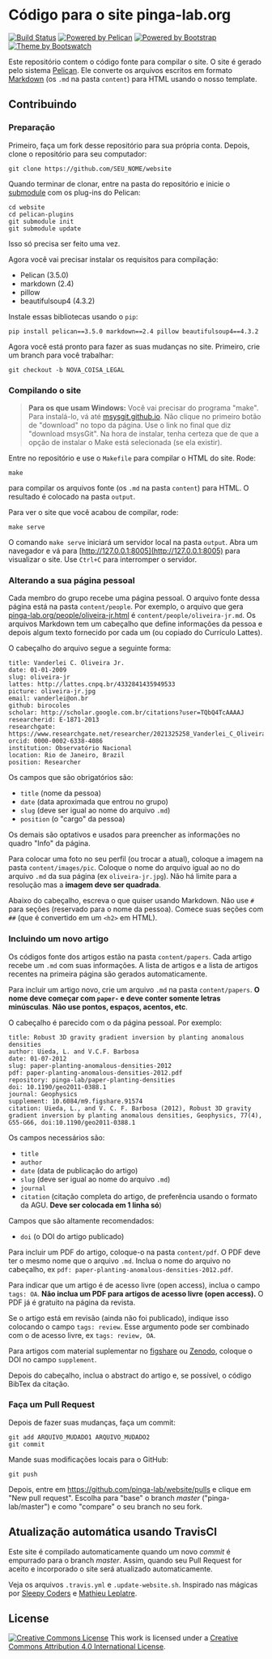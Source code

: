 # Código para o site pinga-lab.org

[![Build Status](https://img.shields.io/travis/pinga-lab/website/master.svg?style=flat-square)](https://travis-ci.org/pinga-lab/website)
[![Powered by Pelican](https://img.shields.io/badge/powered_by-pelican-blue.svg?style=flat-square)](http://getpelican.com/)
[![Powered by Bootstrap](https://img.shields.io/badge/powered_by-bootstrap-blue.svg?style=flat-square)](http://getbootstrap.com/)
[![Theme by Bootswatch](https://img.shields.io/badge/theme_by-bootswatch-blue.svg?style=flat-square)](http://bootswatch.com/)

Este repositório contem o código fonte para compilar o site.
O site é gerado pelo sistema [Pelican](http://docs.getpelican.com/).
Ele converte os arquivos escritos em formato
[Markdown](https://guides.github.com/features/mastering-markdown/)
(os `.md` na pasta `content`)
para HTML usando o nosso template.

## Contribuindo

### Preparação

Primeiro, faça um fork desse repositório para sua própria conta.
Depois, clone o repositório para seu computador:

    git clone https://github.com/SEU_NOME/website

Quando terminar de clonar, entre na pasta do repositório e inicie o
[submodule](http://git-scm.com/docs/git-submodule) com os plug-ins do Pelican:

    cd website
    cd pelican-plugins
    git submodule init
    git submodule update

Isso só precisa ser feito uma vez.

Agora você vai precisar instalar os requisitos para compilação:

* Pelican (3.5.0)
* markdown (2.4)
* pillow
* beautifulsoup4 (4.3.2)

Instale essas bibliotecas usando o `pip`:

    pip install pelican==3.5.0 markdown==2.4 pillow beautifulsoup4==4.3.2

Agora você está pronto para fazer as suas mudanças no site.
Primeiro, crie um branch para você trabalhar:

    git checkout -b NOVA_COISA_LEGAL

### Compilando o site

> **Para os que usam Windows:** Você vai precisar do programa "make". Para
> instalá-lo, vá até [msysgit.github.io](http://msysgit.github.io/). Não clique
> no primeiro botão de "download" no topo da página. Use o link no final que
> diz "download msysGit". Na hora de instalar, tenha certeza que de que a opção
> de instalar o Make está selecionada (se ela existir).

Entre no repositório e use o `Makefile` para compilar o HTML do site.
Rode:

    make

para compilar os arquivos fonte (os `.md` na pasta `content`) para HTML. O
resultado é colocado na pasta `output`.

Para ver o site que você acabou de compilar, rode:

    make serve

O comando `make serve` iniciará um servidor local na pasta `output`.
Abra um navegador e vá para [http://127.0.0.1:8005](http://127.0.0.1:8005)
para visualizar o site.
Use `Ctrl+C` para interromper o servidor.

### Alterando a sua página pessoal

Cada membro do grupo recebe uma página pessoal. O arquivo fonte dessa página
está na pasta `content/people`. Por exemplo, o arquivo que gera
[pinga-lab.org/people/oliveira-jr.html](http://www.pinga-lab.org/people/oliveira-jr.html)
é `content/people/oliveira-jr.md`. Os arquivos Markdown tem um cabeçalho que
define informações da pessoa e depois algum texto fornecido por cada um (ou
copiado do Currículo Lattes).

O cabeçalho do arquivo segue a seguinte forma:

    title: Vanderlei C. Oliveira Jr.
    date: 01-01-2009
    slug: oliveira-jr
    lattes: http://lattes.cnpq.br/4332841435949533
    picture: oliveira-jr.jpg
    email: vanderlei@on.br
    github: birocoles
    scholar: http://scholar.google.com.br/citations?user=TQbQ4TcAAAAJ
    researcherid: E-1871-2013
    researchgate: https://www.researchgate.net/researcher/2021325258_Vanderlei_C_Oliveira_Jr/
    orcid: 0000-0002-6338-4086
    institution: Observatório Nacional
    location: Rio de Janeiro, Brazil
    position: Researcher

Os campos que são obrigatórios são:

* `title` (nome da pessoa)
* `date` (data aproximada que entrou no grupo)
* `slug` (deve ser igual ao nome do arquivo `.md`)
* `position` (o "cargo" da pessoa)

Os demais são optativos e usados para preencher as informações no quadro "Info"
da página.

Para colocar uma foto no seu perfil (ou trocar a atual), coloque a imagem na
pasta `content/images/pic`. Coloque o nome do arquivo igual ao no do arquivo
`.md` da sua página (ex `oliveira-jr.jpg`).
Não há limite para a resolução mas a **imagem deve ser quadrada**.

Abaixo do cabeçalho, escreva o que quiser usando Markdown. Não use `#` para
seções (reservado para o nome da pessoa).
Comece suas seções com `##` (que é convertido em um `<h2>` em HTML).

### Incluindo um novo artigo

Os códigos fonte dos artigos estão na pasta `content/papers`.
Cada artigo recebe um `.md` com suas informações.
A lista de artigos e a lista de artigos recentes na primeira página são gerados
automaticamente.

Para incluir um artigo novo, crie um arquivo `.md` na pasta `content/papers`.
**O nome deve começar com `paper-` e deve conter somente letras minúsculas**.
**Não use pontos, espaços, acentos, etc**.

O cabeçalho é parecido com o da página pessoal. Por exemplo:

    title: Robust 3D gravity gradient inversion by planting anomalous densities
    author: Uieda, L. and V.C.F. Barbosa
    date: 01-07-2012
    slug: paper-planting-anomalous-densities-2012
    pdf: paper-planting-anomalous-densities-2012.pdf
    repository: pinga-lab/paper-planting-densities
    doi: 10.1190/geo2011-0388.1
    journal: Geophysics
    supplement: 10.6084/m9.figshare.91574
    citation: Uieda, L., and V. C. F. Barbosa (2012), Robust 3D gravity gradient inversion by planting anomalous densities, Geophysics, 77(4), G55-G66, doi:10.1190/geo2011-0388.1

Os campos necessários são:

* `title`
* `author`
* `date` (data de publicação do artigo)
* `slug` (deve ser igual ao nome do arquivo `.md`)
* `journal`
* `citation` (citação completa do artigo, de preferência usando o formato da AGU. **Deve ser colocada em 1 linha só**)

Campos que são altamente recomendados:

* `doi` (o DOI do artigo publicado)

Para incluir um PDF do artigo, coloque-o na pasta `content/pdf`. O PDF deve ter
o mesmo nome que o arquivo `.md`. Inclua o nome do arquivo no cabeçalho, ex
`pdf: paper-planting-anomalous-densities-2012.pdf`.

Para indicar que um artigo é de acesso livre (open access), inclua o campo
`tags: OA`.
**Não inclua um PDF para artigos de acesso livre (open access).**
O PDF já é gratuito na página da revista.

Se o artigo está em revisão (ainda não foi publicado), indique isso colocando o
campo `tags: review`. Esse argumento pode ser combinado com o de acesso livre,
ex `tags: review, OA`.

Para artigos com material suplementar no [figshare](http://figshare.com/)
ou [Zenodo](http://zenodo.org/), coloque o DOI no campo `supplement`.

Depois do cabeçalho, inclua o abstract do artigo e, se possível, o código
BibTex da citação.

### Faça um Pull Request

Depois de fazer suas mudanças, faça um commit:

    git add ARQUIVO_MUDADO1 ARQUIVO_MUDADO2
    git commit

Mande suas modificações locais para o GitHub:

    git push

Depois, entre em https://github.com/pinga-lab/website/pulls e clique em "New
pull request".
Escolha para "base" o branch *master* ("pinga-lab/master") e como "compare" o
seu branch no seu fork.

## Atualização automática usando TravisCI

Este site é compilado automaticamente quando um novo *commit* é empurrado para
o branch *master*.
Assim, quando seu Pull Request for aceito e incorporado o site será atualizado
automaticamente.

Veja os arquivos `.travis.yml` e `.update-website.sh`.
Inspirado nas mágicas por
[Sleepy Coders](http://sleepycoders.blogspot.com.au/2013/03/sharing-travis-ci-generated-files.html)
e
[Mathieu Leplatre](http://blog.mathieu-leplatre.info/publish-your-pelican-blog-on-github-pages-via-travis-ci.html).

## License

[![Creative Commons
License](https://i.creativecommons.org/l/by/4.0/88x31.png)](http://creativecommons.org/licenses/by/4.0/)
This work is licensed under a
[Creative Commons Attribution 4.0 International
License](http://creativecommons.org/licenses/by/4.0/).

